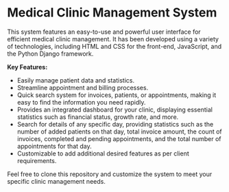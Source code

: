# Medical Clinic Management System

This system features an easy-to-use and powerful user interface for efficient medical clinic management. It has been developed using a variety of technologies, including HTML and CSS for the front-end, JavaScript, and the Python Django framework.

**Key Features:**

- Easily manage patient data and statistics.
- Streamline appointment and billing processes.
- Quick search system for invoices, patients, or appointments, making it easy to find the information you need rapidly.
- Provides an integrated dashboard for your clinic, displaying essential statistics such as financial status, growth rate, and more.
- Search for details of any specific day, providing statistics such as the number of added patients on that day, total invoice amount, the count of invoices, completed and pending appointments, and the total number of appointments for that day.
- Customizable to add additional desired features as per client requirements.

Feel free to clone this repository and customize the system to meet your specific clinic management needs.
